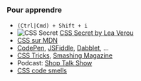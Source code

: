### Pour apprendre

* `(Ctrl|Cmd) + Shift + i`
* ![CSS Secret](http://lea.verou.me/cover.png) [CSS Secret by Lea Verou](https://www.amazon.fr/CSS-Secrets-Lea-Verou/dp/1449372635)
* [CSS sur MDN](https://developer.mozilla.org/fr/docs/Web/CSS)
* [CodePen](https://codepen.io/), [JSFiddle](https://jsfiddle.net/), [Dabblet](http://dabblet.com/), ...
* [CSS Tricks](https://css-tricks.com/), [Smashing Magazine](https://www.smashingmagazine.com/)
* Podcast: [Shop Talk Show](http://shoptalkshow.com/)
* [CSS code smells](https://csswizardry.com/2012/11/code-smells-in-css/)
